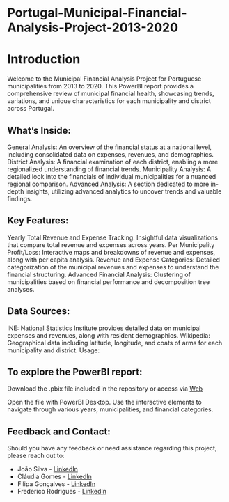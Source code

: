 # Portugal-Municipal-Financial-Analysis-Project-2013-2020

# Introduction

Welcome to the Municipal Financial Analysis Project for Portuguese municipalities from 2013 to 2020. This PowerBI report provides a comprehensive review of municipal financial health, showcasing trends, variations, and unique characteristics for each municipality and district across Portugal.

## What’s Inside:

General Analysis: An overview of the financial status at a national level, including consolidated data on expenses, revenues, and demographics.
District Analysis: A financial examination of each district, enabling a more regionalized understanding of financial trends.
Municipality Analysis: A detailed look into the financials of individual municipalities for a nuanced regional comparison.
Advanced Analysis: A section dedicated to more in-depth insights, utilizing advanced analytics to uncover trends and valuable findings.

## Key Features:

Yearly Total Revenue and Expense Tracking: Insightful data visualizations that compare total revenue and expenses across years.
Per Municipality Profit/Loss: Interactive maps and breakdowns of revenue and expenses, along with per capita analysis.
Revenue and Expense Categories: Detailed categorization of the municipal revenues and expenses to understand the financial structuring.
Advanced Financial Analysis: Clustering of municipalities based on financial performance and decomposition tree analyses.

## Data Sources:

INE: National Statistics Institute provides detailed data on municipal expenses and revenues, along with resident demographics.
Wikipedia: Geographical data including latitude, longitude, and coats of arms for each municipality and district.
Usage:

## To explore the PowerBI report:

Download the .pbix file included in the repository or access via [Web](https://app.powerbi.com/view?r=eyJrIjoiMzQ1MDhhM2ItOTI1YS00MGZhLWE2YzItNzY1ZDcyMDM1NDU0IiwidCI6ImU0YmQ2OWZmLWU2ZjctNGMyZS1iMjQ3LTQxYjU0YmEyNDkwZSIsImMiOjh9)

Open the file with PowerBI Desktop.
Use the interactive elements to navigate through various years, municipalities, and financial categories.

## Feedback and Contact:

Should you have any feedback or need assistance regarding this project, please reach out to:
- João Silva - [LinkedIn](https://www.linkedin.com/in/joao-silva-8625034a/)
- Cláudia Gomes - [LinkedIn](https://www.linkedin.com/in/cláudia-gomes-4b8bbb191/)
- Filipa Gonçalves - [LinkedIn](https://www.linkedin.com/in/filipa-gonçalves-71970115a/)
- Frederico Rodrigues - [LinkedIn](https://www.linkedin.com/in/frederico-rodrigues-895897101/)
